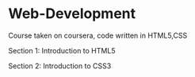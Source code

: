 # Web-Development
Course taken on coursera, code written in HTML5,CSS

Section 1:  Introduction to HTML5


Section 2:  Introduction to CSS3

